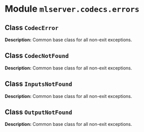 # Module `mlserver.codecs.errors`


## Class `CodecError`


**Description:**
Common base class for all non-exit exceptions.

## Class `CodecNotFound`


**Description:**
Common base class for all non-exit exceptions.

## Class `InputsNotFound`


**Description:**
Common base class for all non-exit exceptions.

## Class `OutputNotFound`


**Description:**
Common base class for all non-exit exceptions.
